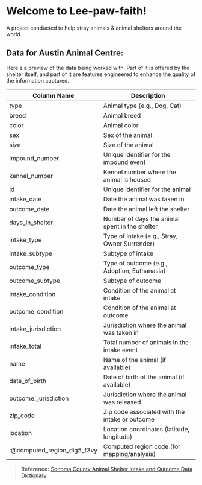 # Welcome to **Lee-paw-faith**!
A project conducted to help stray animals & animal shelters around the world.

## Data for Austin Animal Centre: 

Here's a preview of the data being worked with. Part of it is offered by the shelter itself, and part of it are features engineered to enhance the quality of the information captured. 

| Column Name                   | Description                                                                 |
|-------------------------------|-----------------------------------------------------------------------------|
| type                          | Animal type (e.g., Dog, Cat)                                                |
| breed                         | Animal breed                                                                |
| color                         | Animal color                                                                |
| sex                           | Sex of the animal                                                           |
| size                          | Size of the animal                                                          |
| impound_number                | Unique identifier for the impound event                                     |
| kennel_number                 | Kennel number where the animal is housed                                    |
| id                            | Unique identifier for the animal                                            |
| intake_date                   | Date the animal was taken in                                                |
| outcome_date                  | Date the animal left the shelter                                            |
| days_in_shelter               | Number of days the animal spent in the shelter                              |
| intake_type                   | Type of intake (e.g., Stray, Owner Surrender)                               |
| intake_subtype                | Subtype of intake                                                           |
| outcome_type                  | Type of outcome (e.g., Adoption, Euthanasia)                                |
| outcome_subtype               | Subtype of outcome                                                          |
| intake_condition              | Condition of the animal at intake                                           |
| outcome_condition             | Condition of the animal at outcome                                          |
| intake_jurisdiction           | Jurisdiction where the animal was taken in                                  |
| intake_total                  | Total number of animals in the intake event                                 |
| name                          | Name of the animal (if available)                                           |
| date_of_birth                 | Date of birth of the animal (if available)                                  |
| outcome_jurisdiction          | Jurisdiction where the animal was released                                  |
| zip_code                      | Zip code associated with the intake or outcome                              |
| location                      | Location coordinates (latitude, longitude)                                  |
| :@computed_region_dig5_f3vy   | Computed region code (for mapping/analysis)                                 |

> **Reference:** [Sonoma County Animal Shelter Intake and Outcome Data Dictionary](https://data.sonomacounty.ca.gov/Government/Animal-Shelter-Intake-and-Outcome/924a-vesw/about_data)